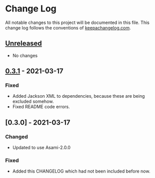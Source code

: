 # Change Log
All notable changes to this project will be documented in this file. This change log follows the conventions of [keepachangelog.com](http://keepachangelog.com/).

## [Unreleased]
- No changes

## [0.3.1] - 2021-03-17
### Fixed
- Added Jackson XML to dependencies, because these are being excluded somehow.
- Fixed README code errors.

## [0.3.0] - 2021-03-17
### Changed
- Updated to use Asami-2.0.0

### Fixed
- Added this CHANGELOG which had not been included before now.

[Unreleased]: https://github.com/your-name/asami-loom/compare/0.3.1...HEAD
[0.3.1]: https://github.com/your-name/asami-loom/compare/0.3.0...0.3.1
